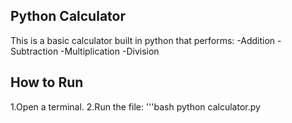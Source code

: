 ## Python Calculator

This is a basic calculator built in python that
performs:
-Addition
-Subtraction
-Multiplication
-Division

## How to Run
1.Open a terminal.
2.Run the file:
 '''bash
 python calculator.py